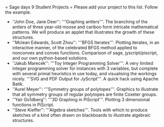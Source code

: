 = Sage days 9 Student Projects =
Please add your project to this list. Follow the example.

 * ''John Doe, Jane Deer'': '''Graphing antlers'''. The branching of the antlers of three year-old moose and cariboo form intricate mathematical patterns. We will produce an applet that illustrates the growth of these structures.
 * ''Mclean Edwards, Scott Zhou'': '''BFGS Iterates'''.  Plotting iterates, in an interactive manner, of the celebrated BFGS method applied to nonconvex and convex functions.  Comparison of sage, jyscript/piscript, and our own python-based solutions.
 * ''Jakub Marecek'': '''Toy Integer Programming Solver'''.  A very limited integer programming solver for instances with 3 variables, but complete with several primal heuristics in use today, and visualising the workings nicely. '''SVG and PDF Output for JyScript'''. A quick hack using Apache Batik. 
 * ''Aurel Meyer'': '''Symmetry groups of polytopes'''.  Graphics to illustrate that all symmetry groups of regular polytopes are finite Coxeter groups.
 * ''Yair Go1dberg'': '''3D Graphing in PiScript'''. Plotting 3 dimensional functions in PiScript.
 * ''Steve Kieffer'': '''Algebra sketches'''. Tools with which to produce sketches of a kind often drawn on blackboards to illustrate algebraic structures.
